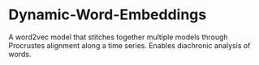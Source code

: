 # Dynamic-Word-Embeddings
A word2vec model that stitches together multiple models through Procrustes alignment along a time series. Enables diachronic analysis of words. 
